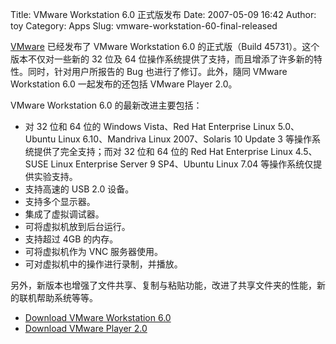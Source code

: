 Title: VMware Workstation 6.0 正式版发布
Date: 2007-05-09 16:42
Author: toy
Category: Apps
Slug: vmware-workstation-60-final-released

[VMware](http://www.vmware.com/) 已经发布了 VMware Workstation 6.0
的正式版（Build 45731）。这个版本不仅对一些新的 32 位及 64
位操作系统提供了支持，而且增添了许多新的特性。同时，针对用户所报告的 Bug
也进行了修订。此外，隨同 VMware Workstation 6.0 一起发布的还包括 VMware
Player 2.0。

VMware Workstation 6.0 的最新改进主要包括：

-   对 32 位和 64 位的 Windows Vista、Red Hat Enterprise Linux
    5.0、Ubuntu Linux 6.10、Mandriva Linux 2007、Solaris 10 Update 3
    等操作系统提供了完全支持；而对 32 位和 64 位的 Red Hat Enterprise
    Linux 4.5、SUSE Linux Enterprise Server 9 SP4、Ubuntu Linux 7.04
    等操作系统仅提供实验支持。
-   支持高速的 USB 2.0 设备。
-   支持多个显示器。
-   集成了虚拟调试器。
-   可将虚拟机放到后台运行。
-   支持超过 4GB 的内存。
-   可将虚拟机作为 VNC 服务器使用。
-   可对虚拟机中的操作进行录制，并播放。

另外，新版本也增强了文件共享、复制与粘贴功能，改进了共享文件夹的性能，新的联机帮助系统等等。

- [Download VMware Workstation 6.0](http://www.vmware.com/download/ws/)  
- [Download VMware Player 2.0](http://www.vmware.com/download/player/)
